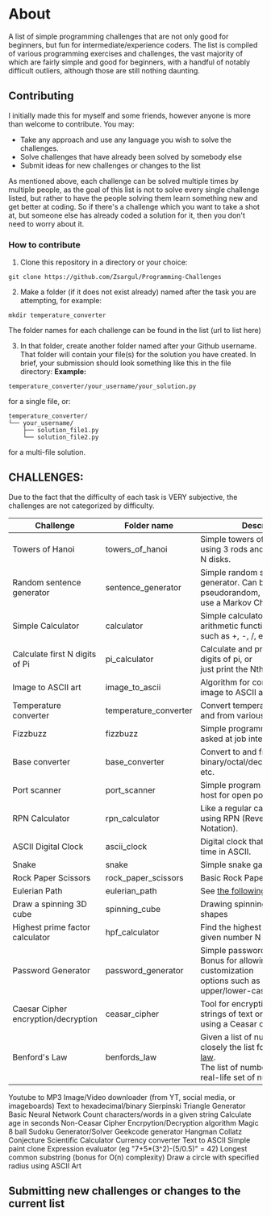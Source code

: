 # About

A list of simple programming challenges that are not only good for beginners, but fun for intermediate/experience coders. The list is compiled of various programming exercises and challenges, the vast majority of which are fairly
simple and good for beginners, with a handful of notably difficult outliers, although those are still nothing daunting. 

## Contributing

I initially made this for myself and some friends, however anyone is more than welcome to contribute. You may:

- Take any approach and use any language you wish to solve the challenges. 
- Solve challenges that have already been solved by somebody else
- Submit ideas for new challenges or changes to the list

As mentioned above, each challenge can be solved multiple times by multiple people, as the goal of this list is not to solve every single challenge listed, but rather to have the people solving them learn something new and get better at coding. So if there's a challenge which you want to take a shot at, but someone else has already coded a solution for it, then you don't need to worry about it.

### How to contribute

1. Clone this repository in a directory or your choice:
```
git clone https://github.com/Zsargul/Programming-Challenges
```

2. Make a folder (if it does not exist already) named after the task you are attempting, for example:
```
mkdir temperature_converter
```

The folder names for each challenge can be found in the list (url to list here)

3. In that folder, create another folder named after your Github username. That folder will contain your file(s) for the solution you have created. In brief, your submission should look something like this in the file directory:
__Example:__
```
temperature_converter/your_username/your_solution.py

```
for a single file, or:
```
temperature_converter/
└── your_username/
    ├── solution_file1.py
    └── solution_file2.py
```
for a multi-file solution.

## CHALLENGES:

Due to the fact that the difficulty of each task is VERY subjective, the challenges are not categorized by difficulty.

| Challenge                           | Folder name           | Description													    	    |
|-------------------------------------|-----------------------|-----------------------------------------------------------------------------------------------------------------------------|
| Towers of Hanoi                     | towers_of_hanoi       | Simple towers of Hanoi puzzle using 3 rods and<br>N disks.							    	    |
| Random sentence generator           | sentence_generator    | Simple random sentence generator. Can be pseudorandom,<br>use a Markov Chain, and so on.			    	    |
| Simple Calculator                   | calculator            | Simple calculator that uses basic arithmetic functions<br>such as +, -, /, etc.					    	    |
| Calculate first N digits of Pi      | pi_calculator         | Calculate and print the first N digits of pi, or <br>just print the Nth digit.					    	    |
| Image to ASCII art                  | image_to_ascii        | Algorithm for converting an image to ASCII art.										    |
| Temperature converter               | temperature_converter | Convert temperature values to and from various units.								   	    |
| Fizzbuzz                            | fizzbuzz              | Simple programming task often asked at job interviews.									    |
| Base converter     		      | base_converter        | Convert to and from binary/octal/decimal/hexadecimal etc.								    |
| Port scanner        		      | port_scanner          | Simple program that probes a host for open ports.									    |
| RPN Calculator      		      | rpn_calculator        | Like a regular calculator, but using RPN (Reverse polish Notation).							    |
| ASCII Digital Clock		      | ascii_clock           | Digital clock that displays the time in ASCII.										    |
| Snake              	 	      | snake                 | Simple snake game.													    |
| Rock Paper Scissors		      | rock_paper_scissors   | Basic Rock Paper Scissors game.												    |
| Eulerian Path			      | eulerian_path         | See [the following](https://www.geeksforgeeks.org/eulerian-path-and-circuit/)	  					    |
| Draw a spinning 3D cube             | spinning_cube         | Drawing spinning 3-Dimensional shapes                                                                                       |
| Highest prime factor calculator     | hpf_calculator        | Find the highest prime factor of a given number N                                                                           |
| Password Generator                  | password_generator    | Simple password generator. Bonus for allowing user customization<br>options such as special or upper/lower-case characters. |
| Caesar Cipher encryption/decryption | ceasar_cipher         | Tool for encrypting & decrypting strings of text or other data<br>using a Ceasar cipher.                                    |
| Benford's Law                       | benfords_law          | Given a list of numbers, find how closely the list follows [Benford's law](https://en.wikipedia.org/wiki/Benford%27s_law).<br>The list of numbers can be any real-life set of numerical data.  |

Youtube to MP3
Image/Video downloader (from YT, social media, or imageboards)
Text to hexadecimal/binary
Sierpinski Triangle Generator
Basic Neural Network
Count characters/words in a given string
Calculate age in seconds
Non-Ceasar Cipher Encrpytion/Decryption algorithm
Magic 8 ball
Sudoku Generator/Solver
Geekcode generator
Hangman
Collatz Conjecture
Scientific Calculator
Currency converter
Text to ASCII
Simple paint clone
Expression evaluator (eg "7+5*(3^2)-(5/0.5)" = 42)
Longest common substring (bonus for O(n) complexity)
Draw a circle with specified radius using ASCII Art

## Submitting new challenges or changes to the current list
